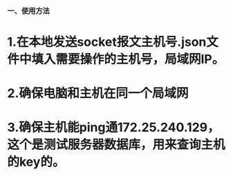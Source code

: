 ### 一、使用方法
# 1.在本地发送socket报文主机号.json文件中填入需要操作的主机号，局域网IP。
# 2.确保电脑和主机在同一个局域网
# 3.确保主机能ping通172.25.240.129，这个是测试服务器数据库，用来查询主机的key的。